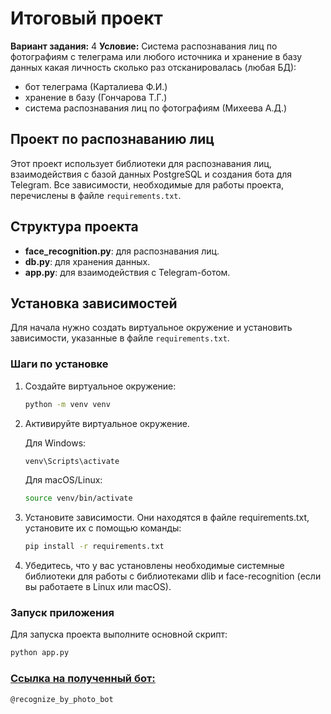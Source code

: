 # Итоговый проект
**Вариант задания:** 4
**Условие:**
Система распознавания лиц по фотографиям с телеграма или любого источника и хранение в базу данных какая личность сколько раз отсканировалась (любая БД):
* бот телеграма (Карталиева Ф.И.)
* хранение в базу (Гончарова Т.Г.)
* система распознавания лиц по фотографиям (Михеева А.Д.)

## Проект по распознаванию лиц
Этот проект использует библиотеки для распознавания лиц, взаимодействия с базой данных PostgreSQL и создания бота для Telegram. Все зависимости, необходимые для работы проекта, перечислены в файле `requirements.txt`.
## Структура проекта
- **face_recognition.py**: для распознавания лиц.
- **db.py**: для хранения данных.
- **app.py**: для взаимодействия с Telegram-ботом.
## Установка зависимостей
Для начала нужно создать виртуальное окружение и установить зависимости, указанные в файле `requirements.txt`. 

### Шаги по установке
1. Создайте виртуальное окружение:
   ```bash
   python -m venv venv
   ```
2. Активируйте виртуальное окружение.

   Для Windows:
   ```bash
   venv\Scripts\activate
   ```
   Для macOS/Linux:
   ```bash
   source venv/bin/activate
   ```
4. Установите зависимости. Они находятся в файле requirements.txt, установите их с помощью команды:
   ```bash
   pip install -r requirements.txt
   ```
5. Убедитесь, что у вас установлены необходимые системные библиотеки для работы с библиотеками dlib и face-recognition (если вы работаете в Linux или macOS).

### Запуск приложения  
Для запуска проекта выполните основной скрипт:

   ```bash
   python app.py
   ```

 ### <ins> Ссылка на полученный бот:  </ins>
   ```bash
   @recognize_by_photo_bot
   ```
